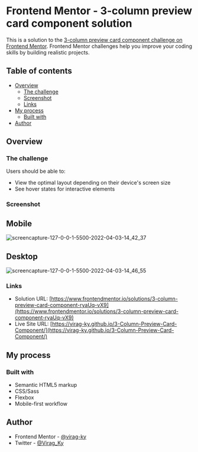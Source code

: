 # Frontend Mentor - 3-column preview card component solution

This is a solution to the [3-column preview card component challenge on Frontend Mentor](https://www.frontendmentor.io/challenges/3column-preview-card-component-pH92eAR2-). Frontend Mentor challenges help you improve your coding skills by building realistic projects. 

## Table of contents

- [Overview](#overview)
  - [The challenge](#the-challenge)
  - [Screenshot](#screenshot)
  - [Links](#links)
- [My process](#my-process)
  - [Built with](#built-with)
- [Author](#author)



## Overview

### The challenge

Users should be able to:

- View the optimal layout depending on their device's screen size
- See hover states for interactive elements

### Screenshot

## Mobile
![screencapture-127-0-0-1-5500-2022-04-03-14_42_37](https://user-images.githubusercontent.com/79658534/161426323-6aeb1167-7147-4cda-8421-c8becaeb0014.png)


## Desktop
![screencapture-127-0-0-1-5500-2022-04-03-14_46_55](https://user-images.githubusercontent.com/79658534/161426434-e5e9138f-7fca-4b30-b935-a0e642bbf828.png)


### Links

- Solution URL: [https://www.frontendmentor.io/solutions/3-column-preview-card-component-ryaUq-vX9](https://www.frontendmentor.io/solutions/3-column-preview-card-component-ryaUq-vX9)
- Live Site URL: [https://virag-ky.github.io/3-Column-Preview-Card-Component/](https://virag-ky.github.io/3-Column-Preview-Card-Component/)

## My process

### Built with

- Semantic HTML5 markup
- CSS/Sass
- Flexbox
- Mobile-first workflow


## Author

- Frontend Mentor - [@virag-ky](https://www.frontendmentor.io/profile/virag-ky)
- Twitter - [@Virag_Ky](https://www.twitter.com/Virag_Ky)


